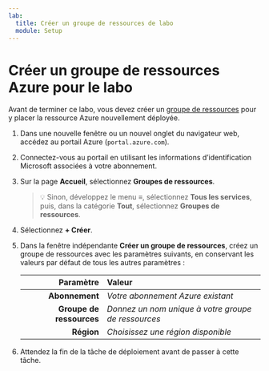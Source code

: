 ```yaml
---
lab:
  title: Créer un groupe de ressources de labo
  module: Setup
---
```


# Créer un groupe de ressources Azure pour le labo

Avant de terminer ce labo, vous devez créer un [groupe de ressources][docs.microsoft.com/azure/azure-resource-manager/management/manage-resource-groups-portal] pour y placer la ressource Azure nouvellement déployée.

1. Dans une nouvelle fenêtre ou un nouvel onglet du navigateur web, accédez au portail Azure (``portal.azure.com``).

1. Connectez-vous au portail en utilisant les informations d’identification Microsoft associées à votre abonnement.

1. Sur la page **Accueil**, sélectionnez **Groupes de ressources**.

    > &#128161; Sinon, développez le menu **&#8801;**, sélectionnez **Tous les services**, puis, dans la catégorie **Tout**, sélectionnez **Groupes de ressources**.

1. Sélectionnez **+ Créer**.

1. Dans la fenêtre indépendante **Créer un groupe de ressources**, créez un groupe de ressources avec les paramètres suivants, en conservant les valeurs par défaut de tous les autres paramètres :

    | **Paramètre** | **Valeur** |
    | ---: | :--- |
    | **Abonnement** | *Votre abonnement Azure existant* |
    | **Groupe de ressources** | *Donnez un nom unique à votre groupe de ressources* |
    | **Région** | *Choisissez une région disponible* |

1. Attendez la fin de la tâche de déploiement avant de passer à cette tâche.

[docs.microsoft.com/azure/azure-resource-manager/management/manage-resource-groups-portal]: https://docs.microsoft.com/azure/azure-resource-manager/management/manage-resource-groups-portal
